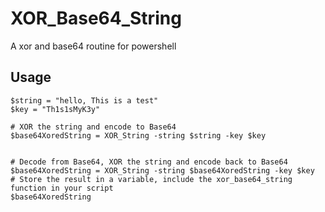 # XOR_Base64_String
A xor and base64 routine for powershell

## Usage
```
$string = "hello, This is a test"
$key = "Th1s1sMyK3y"

# XOR the string and encode to Base64
$base64XoredString = XOR_String -string $string -key $key


# Decode from Base64, XOR the string and encode back to Base64
$base64XoredString = XOR_String -string $base64XoredString -key $key
# Store the result in a variable, include the xor_base64_string function in your script
$base64XoredString
```

```

```
